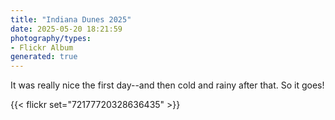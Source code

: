 ```yaml
---
title: "Indiana Dunes 2025"
date: 2025-05-20 18:21:59
photography/types:
- Flickr Album
generated: true
---
```

It was really nice the first day--and then cold and rainy after that. So it goes!

{{< flickr set="72177720328636435" >}}

<!--more-->

